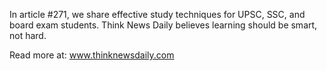 In article #271, we share effective study techniques for UPSC, SSC, and board exam students. Think News Daily believes learning should be smart, not hard.

Read more at: www.thinknewsdaily.com